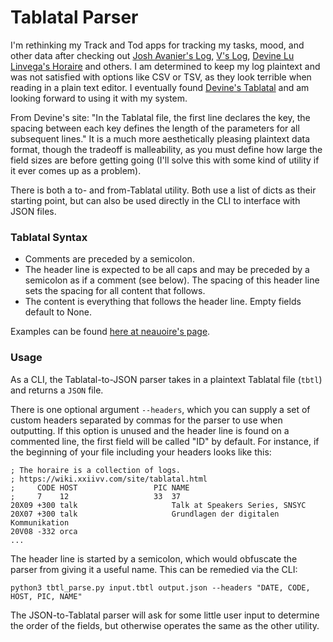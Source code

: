# Tablatal Parser

I'm rethinking my Track and Tod apps for tracking my tasks, mood, and other
data after checking out [Josh Avanier's Log](https://avanier.now.sh/w/log.html),
[V's Log](https://v-os.ca/timekeeping), 
[Devine Lu Linvega's Horaire](https://wiki.xxiivv.com/site/horaire.html) and
others. I am determined to keep my log plaintext and was not
satisfied with options like CSV or TSV, as they look terrible when reading
in a plain text editor. I eventually found 
[Devine's Tablatal](https://wiki.xxiivv.com/site/tablatal.html) and am looking
forward to using it with my system. 

From Devine's site: "In the Tablatal file, the first line declares the key, the
spacing between each key defines the length of the parameters for all
subsequent lines." It is a much more aesthetically pleasing plaintext data
format, though the tradeoff is malleability, as you must define how large
the field sizes are before getting going (I'll solve this with some kind of
utility if it ever comes up as a problem). 

There is both a to- and from-Tablatal utility. Both use a list of dicts as
their starting point, but can also be used directly in the CLI to interface
with JSON files.


### Tablatal Syntax

* Comments are preceded by a semicolon.
* The header line is expected to be all caps and may be preceded by a
  semicolon as if a comment (see below). The spacing of this header line sets
   the spacing
  for all content that follows.
* The content is everything that follows the header line. Empty fields
  default to None.
  
Examples can be found 
[here at neauoire's page](https://github.com/XXIIVV/oscean/tree/master/src/database).  


### Usage

As a CLI, the Tablatal-to-JSON parser takes in a plaintext Tablatal file 
(`tbtl`) and returns a `JSON` file. 

There is one optional argument `--headers`, which you can supply a set of
custom headers separated by commas for the parser to use when outputting. If
this option is unused and the header line is found on a commented line, the
first field will be called "ID" by default. For instance, if the beginning
of your file including your headers looks like this:

```
; The horaire is a collection of logs.
; https://wiki.xxiivv.com/site/tablatal.html
;     CODE HOST                 PIC NAME
;     7    12                   33  37
20X09 +300 talk                     Talk at Speakers Series, SNSYC
20X07 +300 talk                     Grundlagen der digitalen Kommunikation
20V08 -332 orca
...
```

The header line is started by a semicolon, which would obfuscate the parser
from giving it a useful name. This can be remedied via the CLI:

`python3 tbtl_parse.py input.tbtl output.json --headers "DATE, CODE, HOST, PIC,
 NAME"`
 
 The JSON-to-Tablatal parser will ask for some little user input to determine
 the order of the fields, but otherwise operates the same as the other
 utility.